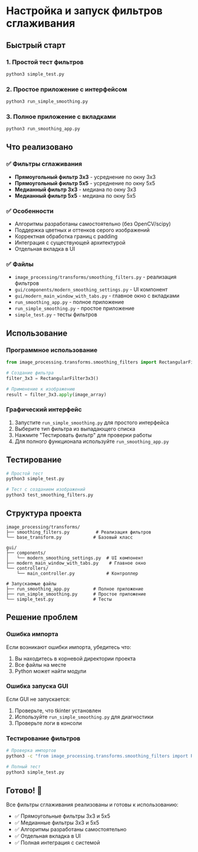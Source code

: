 # Настройка и запуск фильтров сглаживания

## Быстрый старт

### 1. Простой тест фильтров
```bash
python3 simple_test.py
```

### 2. Простое приложение с интерфейсом
```bash
python3 run_simple_smoothing.py
```

### 3. Полное приложение с вкладками
```bash
python3 run_smoothing_app.py
```

## Что реализовано

### ✅ Фильтры сглаживания
- **Прямоугольный фильтр 3x3** - усреднение по окну 3x3
- **Прямоугольный фильтр 5x5** - усреднение по окну 5x5  
- **Медианный фильтр 3x3** - медиана по окну 3x3
- **Медианный фильтр 5x5** - медиана по окну 5x5

### ✅ Особенности
- Алгоритмы разработаны самостоятельно (без OpenCV/scipy)
- Поддержка цветных и оттенков серого изображений
- Корректная обработка границ с padding
- Интеграция с существующей архитектурой
- Отдельная вкладка в UI

### ✅ Файлы
- `image_processing/transforms/smoothing_filters.py` - реализация фильтров
- `gui/components/modern_smoothing_settings.py` - UI компонент
- `gui/modern_main_window_with_tabs.py` - главное окно с вкладками
- `run_smoothing_app.py` - полное приложение
- `run_simple_smoothing.py` - простое приложение
- `simple_test.py` - тесты фильтров

## Использование

### Программное использование
```python
from image_processing.transforms.smoothing_filters import RectangularFilter3x3

# Создание фильтра
filter_3x3 = RectangularFilter3x3()

# Применение к изображению
result = filter_3x3.apply(image_array)
```

### Графический интерфейс
1. Запустите `run_simple_smoothing.py` для простого интерфейса
2. Выберите тип фильтра из выпадающего списка
3. Нажмите "Тестировать фильтр" для проверки работы
4. Для полного функционала используйте `run_smoothing_app.py`

## Тестирование

```bash
# Простой тест
python3 simple_test.py

# Тест с созданием изображений
python3 test_smoothing_filters.py
```

## Структура проекта

```
image_processing/transforms/
├── smoothing_filters.py          # Реализация фильтров
└── base_transform.py            # Базовый класс

gui/
├── components/
│   └── modern_smoothing_settings.py  # UI компонент
├── modern_main_window_with_tabs.py    # Главное окно
└── controllers/
    └── main_controller.py            # Контроллер

# Запускаемые файлы
├── run_smoothing_app.py         # Полное приложение
├── run_simple_smoothing.py      # Простое приложение  
└── simple_test.py               # Тесты
```

## Решение проблем

### Ошибка импорта
Если возникают ошибки импорта, убедитесь что:
1. Вы находитесь в корневой директории проекта
2. Все файлы на месте
3. Python может найти модули

### Ошибка запуска GUI
Если GUI не запускается:
1. Проверьте, что tkinter установлен
2. Используйте `run_simple_smoothing.py` для диагностики
3. Проверьте логи в консоли

### Тестирование фильтров
```bash
# Проверка импортов
python3 -c "from image_processing.transforms.smoothing_filters import RectangularFilter3x3; print('OK')"

# Полный тест
python3 simple_test.py
```

## Готово! 🎉

Все фильтры сглаживания реализованы и готовы к использованию:
- ✅ Прямоугольные фильтры 3x3 и 5x5
- ✅ Медианные фильтры 3x3 и 5x5  
- ✅ Алгоритмы разработаны самостоятельно
- ✅ Отдельная вкладка в UI
- ✅ Полная интеграция с системой
